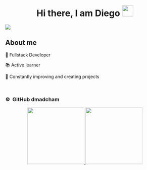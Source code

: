 <div align="center">
<h1 align="center">Hi there, I am Diego <img src="https://media.giphy.com/media/hvRJCLFzcasrR4ia7z/giphy.gif" width="35"></h1>
</div>
<img src="https://i.imgur.com/BHoMhjR.png">

## About me

🌟 Fullstack Developer 

📚 Active learner 

🚀 Constantly improving and creating projects 

<br>

### ⚙️ &nbsp;GitHub dmadcham

<p align="center">
<a href="https://github.com/dmadcham">
  <img height="180em" src="https://github-readme-stats-eight-theta.vercel.app/api?username=dmadcham&show_icons=true&theme=algolia&include_all_commits=true&count_private=true"/>
  <img height="180em" src="https://github-readme-stats-eight-theta.vercel.app/api/top-langs/?username=dmadcham&layout=compact&langs_count=8&theme=algolia"/>
</a>
</p>

<!--
**dmadcham/DMadCham** is a ✨ _special_ ✨ repository because its `README.md` (this file) appears on your GitHub profile.

Here are some ideas to get you started:

- 🔭 I’m currently working on ...
- 🌱 I’m currently learning ...
- 👯 I’m looking to collaborate on ...
- 🤔 I’m looking for help with ...
- 💬 Ask me about ...
- 📫 How to reach me: ...
- 😄 Pronouns: ...
- ⚡ Fun fact: ...
-->
